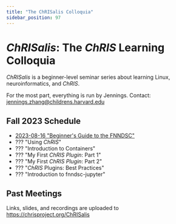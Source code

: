 ```yaml
---
title: "The ChRISalis Colloquia"
sidebar_position: 97
---
```


# _ChRISalis_: The _ChRIS_ Learning Colloquia

_ChRISalis_ is a beginner-level seminar series about learning Linux, neuroinformatics, and _ChRIS_.

For the most part, everything is run by Jennings. Contact: jennings.zhang@childrens.harvard.edu

## Fall 2023 Schedule

- [2023-08-16 "Beginner's Guide to the FNNDSC"](/ChRISalis/2023/08/16/beginner-fnndsc)
- ??? "Using _ChRIS_"
- ??? "Introduction to Containers"
- ??? "My First _ChRIS Plugin_: Part 1"
- ??? "My First _ChRIS Plugin_: Part 2"
- ??? "_ChRIS_ Plugins: Best Practices"
- ??? "Introduction to fnndsc-jupyter"

## Past Meetings

Links, slides, and recordings are uploaded to https://chrisproject.org/ChRISalis
